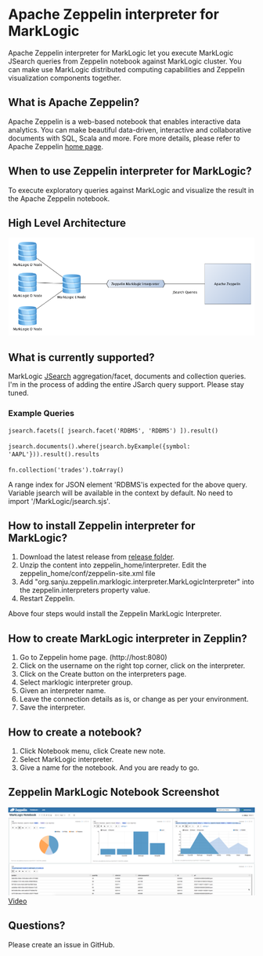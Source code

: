 # Apache Zeppelin interpreter for MarkLogic

Apache Zeppelin interpreter for MarkLogic let you execute MarkLogic JSearch queries from Zeppelin notebook against MarkLogic cluster. You can make use MarkLogic distributed computing capabilities and Zeppelin visualization components together.

## What is Apache Zeppelin?
Apache Zeppelin is a web-based notebook that enables interactive data analytics. You can make beautiful data-driven, interactive and collaborative documents with SQL, Scala and more. Fore more details, please refer to Apache Zeppelin [home page](http://zeppelin-project.org/).

## When to use Zeppelin interpreter for MarkLogic?
To execute exploratory queries against MarkLogic and visualize the result in the Apache Zeppelin notebook.

## High Level Architecture

![Apache Zeppelin interpreter for MarkLogic](zepplin-with-ml-interperter-arch.png)

## What is currently supported?
MarkLogic [JSearch](https://docs.marklogic.com/js/jsearch) aggregation/facet, documents and collection queries. I'm in the process of adding the entire JSarch query support. Please stay tuned.

### Example Queries  
```
jsearch.facets([ jsearch.facet('RDBMS', 'RDBMS') ]).result()

jsearch.documents().where(jsearch.byExample({symbol: 'AAPL'})).result().results

fn.collection('trades').toArray()
```
A range index for JSON element 'RDBMS'is expected for the above query. Variable jsearch will be available in the context by default. No need to import '/MarkLogic/jsearch.sjs'.

## How to install Zeppelin interpreter for MarkLogic?

1. Download the latest release from [release folder](https://github.com/sanjuthomas/zeppelin-marklogic-interpreter/tree/master/release). 
2. Unzip the content into zeppelin_home/interpreter. Edit the zeppelin_home/conf/zeppelin-site.xml file
3. Add "org.sanju.zeppelin.marklogic.interpreter.MarkLogicInterpreter" into the zeppelin.interpreters property value. 
4. Restart Zeppelin.

Above four steps would install the Zeppelin MarkLogic Interpreter. 

## How to create MarkLogic interpreter in Zepplin?

1. Go to Zeppelin home page. (http://host:8080)
2. Click on the username on the right top corner, click on the interpreter. 
3. Click on the Create button on the interpreters page.
4. Select marklogic interpreter group.
5. Given an interpreter name.
6. Leave the connection details as is, or change as per your environment.
7. Save the interpreter.

## How to create a notebook?

1. Click Notebook menu, click Create new note.
2. Select MarkLogic interpreter.
3. Give a name for the notebook. And you are ready to go.


## Zeppelin MarkLogic Notebook Screenshot

![Apache Zeppelin interpreter for MarkLogic](zepplin-with-ml-interperter-1.png)
[Video](https://youtu.be/ynLRGrRwirc)

## Questions?
Please create an issue in GitHub.


